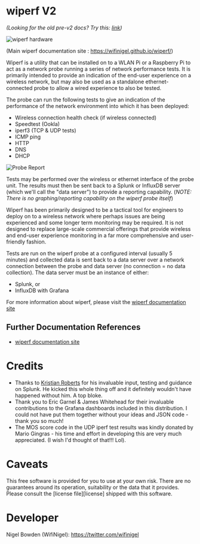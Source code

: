 # wiperf V2

*(Looking for the old pre-v2 docs? Try this: [link](https://github.com/wifinigel/wiperf/tree/v0.10))*

![wiperf hardware](mkdocs/docs/images/hardware.png)

(Main wiperf documentation site : https://wifinigel.github.io/wiperf/)

Wiperf is a utility that can be installed on to a WLAN Pi or a Raspberry Pi to act as a network probe running a series of  network performance tests. It is primarily intended to provide an indication of the end-user experience on a wireless network, but may also be used as a standalone ethernet-connected probe to allow a wired experience to also be tested.

The probe can run the following tests to give an indication of the performance of the network environment into which it has been deployed:

- Wireless connection health check (if wireless connected)
- Speedtest (Ookla)
- iperf3 (TCP & UDP tests)
- ICMP ping
- HTTP
- DNS
- DHCP

![Probe Report](mkdocs/docs/images/probe_summary.jpg)

Tests may be performed over the wireless or ethernet interface of the probe unit. The results must then be sent back to a Splunk or InfluxDB server (which we'll call the "data server") to provide a reporting capability. (*NOTE: There is no graphing/reporting capability on the wiperf probe itself*)

Wiperf has been primarily designed to be a tactical tool for engineers to deploy on to a wireless network where perhaps issues are being experienced and some longer term monitoring may be required. It is not designed to replace large-scale commercial offerings that provide wireless and end-user experience monitoring in a far more comprehensive and user-friendly fashion.

Tests are run on the wiperf probe at a configured interval (usually 5 minutes) and collected data is sent back to a data server over a network connection between the probe and data server (no connection = no data collection). The data server must be an instance of either:

- Splunk, or
- InfluxDB with Grafana  

For more information about wiperf, please visit the [wiperf documentation site](https://wifinigel.github.io/wiperf/)

## Further Documentation References

- [wiperf documentation site](https://wifinigel.github.io/wiperf/)

# Credits

- Thanks to [Kristian Roberts](https://uk.linkedin.com/in/krisalexroberts) for his invaluable input, testing and guidance on Splunk. He kicked this whole thing off and it definitely wouldn't have happened without him. A top bloke.
- Thank you to Eric Garnel & James Whitehead for their invaluable contributions to the Grafana dashboards included in this distribution. I could not have put them together without your ideas and JSON code - thank you so much!
- The MOS score code in the UDP iperf test results was kindly donated by Mario Gingras - his time and effort in developing this are very much appreciated. (I wish I'd thought of that!!! Lol).

# Caveats

This free software is provided for you to use at your own risk. There are no guarantees around its operation, suitability or the data that it provides. Please consult the [license file][license] shipped with this software.

# Developer

Nigel Bowden (WifiNigel): https://twitter.com/wifinigel
